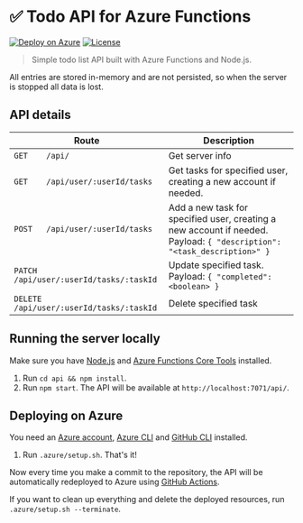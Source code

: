 # ✅ Todo API for Azure Functions

[![Deploy on Azure](https://github.com/sinedied/azure-functions-todo-api/actions/workflows/deploy.yml/badge.svg)](https://github.com/sinedied/azure-functions-todo-api/actions/workflows/deploy.yml)
[![License](https://img.shields.io/badge/license-MIT-blue.svg)](LICENSE)

> Simple todo list API built with Azure Functions and Node.js.

All entries are stored in-memory and are not persisted, so when the server is stopped all data is lost.

## API details

Route                                        | Description
---------------------------------------------|------------------------------------
`GET    /api/`                               | Get server info
`GET    /api/user/:userId/tasks`             | Get tasks for specified user, creating a new account if needed.
`POST   /api/user/:userId/tasks`             | Add a new task for specified user, creating a new account if needed. Payload: `{ "description": "<task_description>" }`
`PATCH  /api/user/:userId/tasks/:taskId`     | Update specified task. Payload: `{ "completed": <boolean> }`
`DELETE /api/user/:userId/tasks/:taskId`     | Delete specified task

## Running the server locally

Make sure you have [Node.js](https://nodejs.org) and [Azure Functions Core Tools](https://aka.ms/functions-core-tools) installed.

1. Run `cd api && npm install`.
2. Run `npm start`. The API will be available at `http://localhost:7071/api/`.

## Deploying on Azure

You need an [Azure account](https://azure.microsoft.com/free/?WT.mc_id=javascript-0000-yolasors), [Azure CLI](https://aka.ms/tools/azure-cli) and [GitHub CLI](https://cli.github.com) installed.

1. Run `.azure/setup.sh`. That's it!

Now every time you make a commit to the repository, the API will be automatically redeployed to Azure using [GitHub Actions](https://github.com/features/actions).

If you want to clean up everything and delete the deployed resources, run `.azure/setup.sh --terminate`.

